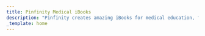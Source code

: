 ```yaml
---
title: Pinfinity Medical iBooks
description: "Pinfinity creates amazing iBooks for medical education, free to download on your iPad."
_template: home
---
```

